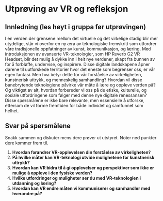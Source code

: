 # Utprøving av VR og refleksjon

## Innledning (les høyt i gruppa før utprøvingen)
I en verden der grensene mellom det virtuelle og det virkelige stadig blir mer utydelige, står vi overfor en ny æra av teknologiske fremskritt som utfordrer våre tradisjonelle oppfatninger av kunst, kommunikasjon, og læring. Med introduksjonen av avanserte VR-teknologier, som HP Reverb G2 VR Headset, blir det mulig å dykke inn i helt nye verdener, skapt fra bunnen av for å forbløffe, undervise, og inspirere. Disse digitale landskapene åpner dørene til uutforskede territorier hvor det eneste som begrenser oss, er vår egen fantasi. Men hva betyr dette for vår forståelse av virkeligheten, kunstnerisk uttrykk, og menneskelig samhandling? Hvordan vil disse banebrytende teknologiene påvirke vår måte å lære og oppleve verden på? Og viktigst av alt, hvordan forbereder vi oss på de etiske, kulturelle, og sosiale utfordringene som følger med denne nye digitale renessansen? Disse spørsmålene er ikke bare relevante, men essensielle å utforske, ettersom de vil forme fremtiden for både individet og samfunnet som helhet.

## Svar på spørsmålene
Snakk sammen og diskuter mens dere prøver ut utstyret. Noter ned punkter dere kommer frem til.

1. **Hvordan forandrer VR-opplevelsen din forståelse av virkeligheten?**
2. **På hvilke måter kan VR-teknologi utvide mulighetene for kunstnerisk uttrykk?**
3. **Hvordan kan VR bidra til å gi opplevelser og perspektiver som ikke er mulige å oppleve i den fysiske verden?**
4. **Hvilke utfordringer og muligheter ser du med VR-teknologien i utdanning og læring?**
5. **Hvordan kan VR endre måten vi kommuniserer og samhandler med hverandre på?**

